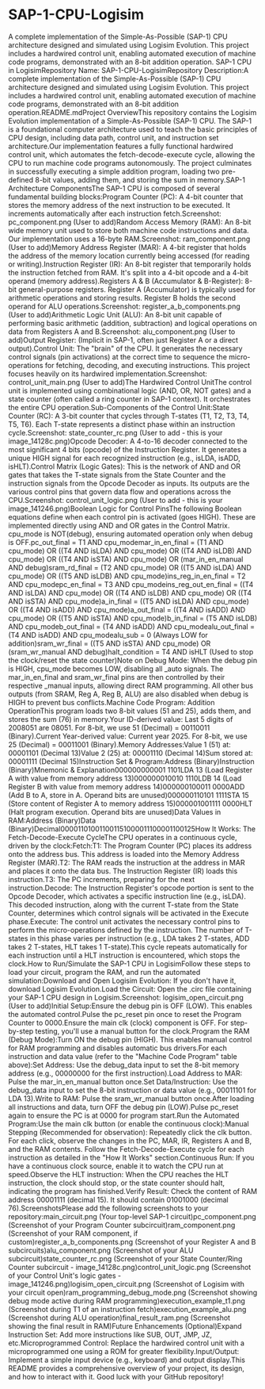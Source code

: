 # SAP-1-CPU-Logisim
A complete implementation of the Simple-As-Possible (SAP-1) CPU architecture designed and simulated using Logisim Evolution. This project includes a hardwired control unit, enabling automated execution of machine code programs, demonstrated with an 8-bit addition operation.
SAP-1 CPU in LogisimRepository Name: SAP-1-CPU-LogisimRepository Description:A complete implementation of the Simple-As-Possible (SAP-1) CPU architecture designed and simulated using Logisim Evolution. This project includes a hardwired control unit, enabling automated execution of machine code programs, demonstrated with an 8-bit addition operation.README.mdProject OverviewThis repository contains the Logisim Evolution implementation of a Simple-As-Possible (SAP-1) CPU. The SAP-1 is a foundational computer architecture used to teach the basic principles of CPU design, including data path, control unit, and instruction set architecture.Our implementation features a fully functional hardwired control unit, which automates the fetch-decode-execute cycle, allowing the CPU to run machine code programs autonomously. The project culminates in successfully executing a simple addition program, loading two pre-defined 8-bit values, adding them, and storing the sum in memory.SAP-1 Architecture ComponentsThe SAP-1 CPU is composed of several fundamental building blocks:Program Counter (PC): A 4-bit counter that stores the memory address of the next instruction to be executed. It increments automatically after each instruction fetch.Screenshot: pc_component.png (User to add)Random Access Memory (RAM): An 8-bit wide memory unit used to store both machine code instructions and data. Our implementation uses a 16-byte RAM.Screenshot: ram_component.png (User to add)Memory Address Register (MAR): A 4-bit register that holds the address of the memory location currently being accessed (for reading or writing).Instruction Register (IR): An 8-bit register that temporarily holds the instruction fetched from RAM. It's split into a 4-bit opcode and a 4-bit operand (memory address).Registers A & B (Accumulator & B-Register): 8-bit general-purpose registers. Register A (Accumulator) is typically used for arithmetic operations and storing results. Register B holds the second operand for ALU operations.Screenshot: register_a_b_components.png (User to add)Arithmetic Logic Unit (ALU): An 8-bit unit capable of performing basic arithmetic (addition, subtraction) and logical operations on data from Registers A and B.Screenshot: alu_component.png (User to add)Output Register: (Implicit in SAP-1, often just Register A or a direct output).Control Unit: The "brain" of the CPU. It generates the necessary control signals (pin activations) at the correct time to sequence the micro-operations for fetching, decoding, and executing instructions. This project focuses heavily on its hardwired implementation.Screenshot: control_unit_main.png (User to add)The Hardwired Control UnitThe control unit is implemented using combinational logic (AND, OR, NOT gates) and a state counter (often called a ring counter in SAP-1 context). It orchestrates the entire CPU operation.Sub-Components of the Control Unit:State Counter (RC): A 3-bit counter that cycles through T-states (T1, T2, T3, T4, T5, T6). Each T-state represents a distinct phase within an instruction cycle.Screenshot: state_counter_rc.png (User to add - this is your image_14128c.png)Opcode Decoder: A 4-to-16 decoder connected to the most significant 4 bits (opcode) of the Instruction Register. It generates a unique HIGH signal for each recognized instruction (e.g., isLDA, isADD, isHLT).Control Matrix (Logic Gates): This is the network of AND and OR gates that takes the T-state signals from the State Counter and the instruction signals from the Opcode Decoder as inputs. Its outputs are the various control pins that govern data flow and operations across the CPU.Screenshot: control_unit_logic.png (User to add - this is your image_141246.png)Boolean Logic for Control PinsThe following Boolean equations define when each control pin is activated (goes HIGH). These are implemented directly using AND and OR gates in the Control Matrix. cpu_mode is NOT(debug), ensuring automated operation only when debug is OFF.pc_out_final = T1 AND cpu_modemar_in_en_final = (T1 AND cpu_mode) OR ((T4 AND isLDA) AND cpu_mode) OR ((T4 AND isLDB) AND cpu_mode) OR ((T4 AND isSTA) AND cpu_mode) OR (mar_in_en_manual AND debug)sram_rd_final = (T2 AND cpu_mode) OR ((T5 AND isLDA) AND cpu_mode) OR ((T5 AND isLDB) AND cpu_mode)ins_reg_in_en_final = T2 AND cpu_modepc_en_final = T3 AND cpu_modeins_reg_out_en_final = ((T4 AND isLDA) AND cpu_mode) OR ((T4 AND isLDB) AND cpu_mode) OR ((T4 AND isSTA) AND cpu_mode)a_in_final = ((T5 AND isLDA) AND cpu_mode) OR ((T4 AND isADD) AND cpu_mode)a_out_final = ((T4 AND isADD) AND cpu_mode) OR ((T5 AND isSTA) AND cpu_mode)b_in_final = (T5 AND isLDB) AND cpu_modeb_out_final = (T4 AND isADD) AND cpu_modealu_out_final = (T4 AND isADD) AND cpu_modealu_sub = 0 (Always LOW for addition)sram_wr_final = ((T5 AND isSTA) AND cpu_mode) OR (sram_wr_manual AND debug)halt_condition = T4 AND isHLT (Used to stop the clock/reset the state counter)Note on Debug Mode: When the debug pin is HIGH, cpu_mode becomes LOW, disabling all _auto signals. The mar_in_en_final and sram_wr_final pins are then controlled by their respective _manual inputs, allowing direct RAM programming. All other bus outputs (from SRAM, Reg A, Reg B, ALU) are also disabled when debug is HIGH to prevent bus conflicts.Machine Code Program: Addition OperationThis program loads two 8-bit values (51 and 25), adds them, and stores the sum (76) in memory.Your ID-derived value: Last 5 digits of 2008051 are 08051. For 8-bit, we use 51 (Decimal) = 00110011 (Binary).Current Year-derived value: Current year 2025. For 8-bit, we use 25 (Decimal) = 00011001 (Binary).Memory Addresses:Value 1 (51) at: 00001101 (Decimal 13)Value 2 (25) at: 00001110 (Decimal 14)Sum stored at: 00001111 (Decimal 15)Instruction Set & Program:Address (Binary)Instruction (Binary)Mnemonic & Explanation000000000001 1101LDA 13 (Load Register A with value from memory address 13)000000010010 1110LDB 14 (Load Register B with value from memory address 14)000000100011 0000ADD (Add B to A, store in A. Operand bits are unused)000000110101 1111STA 15 (Store content of Register A to memory address 15)000001001111 0000HLT (Halt program execution. Operand bits are unused)Data Values in RAM:Address (Binary)Data (Binary)Decimal000011010011001151000011100001100125How It Works: The Fetch-Decode-Execute CycleThe CPU operates in a continuous cycle, driven by the clock:Fetch:T1: The Program Counter (PC) places its address onto the address bus. This address is loaded into the Memory Address Register (MAR).T2: The RAM reads the instruction at the address in MAR and places it onto the data bus. The Instruction Register (IR) loads this instruction.T3: The PC increments, preparing for the next instruction.Decode: The Instruction Register's opcode portion is sent to the Opcode Decoder, which activates a specific instruction line (e.g., isLDA). This decoded instruction, along with the current T-state from the State Counter, determines which control signals will be activated in the Execute phase.Execute: The control unit activates the necessary control pins to perform the micro-operations defined by the instruction. The number of T-states in this phase varies per instruction (e.g., LDA takes 2 T-states, ADD takes 2 T-states, HLT takes 1 T-state).This cycle repeats automatically for each instruction until a HLT instruction is encountered, which stops the clock.How to Run/Simulate the SAP-1 CPU in LogisimFollow these steps to load your circuit, program the RAM, and run the automated simulation:Download and Open Logisim Evolution: If you don't have it, download Logisim Evolution.Load the Circuit: Open the .circ file containing your SAP-1 CPU design in Logisim.Screenshot: logisim_open_circuit.png (User to add)Initial Setup:Ensure the debug pin is OFF (LOW). This enables the automated control.Pulse the pc_reset pin once to reset the Program Counter to 0000.Ensure the main clk (clock) component is OFF. For step-by-step testing, you'll use a manual button for the clock.Program the RAM (Debug Mode):Turn ON the debug pin (HIGH). This enables manual control for RAM programming and disables automatic bus drivers.For each instruction and data value (refer to the "Machine Code Program" table above):Set Address: Use the debug_data input to set the 8-bit memory address (e.g., 00000000 for the first instruction).Load Address to MAR: Pulse the mar_in_en_manual button once.Set Data/Instruction: Use the debug_data input to set the 8-bit instruction or data value (e.g., 00011101 for LDA 13).Write to RAM: Pulse the sram_wr_manual button once.After loading all instructions and data, turn OFF the debug pin (LOW).Pulse pc_reset again to ensure the PC is at 0000 for program start.Run the Automated Program:Use the main clk button (or enable the continuous clock):Manual Stepping (Recommended for observation): Repeatedly click the clk button. For each click, observe the changes in the PC, MAR, IR, Registers A and B, and the RAM contents. Follow the Fetch-Decode-Execute cycle for each instruction as detailed in the "How It Works" section.Continuous Run: If you have a continuous clock source, enable it to watch the CPU run at speed.Observe the HLT instruction: When the CPU reaches the HLT instruction, the clock should stop, or the state counter should halt, indicating the program has finished.Verify Result: Check the content of RAM address 00001111 (decimal 15). It should contain 01001000 (decimal 76).ScreenshotsPlease add the following screenshots to your repository:main_circuit.png (Your top-level SAP-1 circuit)pc_component.png (Screenshot of your Program Counter subcircuit)ram_component.png (Screenshot of your RAM component, if custom)register_a_b_components.png (Screenshot of your Register A and B subcircuits)alu_component.png (Screenshot of your ALU subcircuit)state_counter_rc.png (Screenshot of your State Counter/Ring Counter subcircuit - image_14128c.png)control_unit_logic.png (Screenshot of your Control Unit's logic gates - image_141246.png)logisim_open_circuit.png (Screenshot of Logisim with your circuit open)ram_programming_debug_mode.png (Screenshot showing debug mode active during RAM programming)execution_example_t1.png (Screenshot during T1 of an instruction fetch)execution_example_alu.png (Screenshot during ALU operation)final_result_ram.png (Screenshot showing the final result in RAM)Future Enhancements (Optional)Expand Instruction Set: Add more instructions like SUB, OUT, JMP, JZ, etc.Microprogrammed Control: Replace the hardwired control unit with a microprogrammed one using a ROM for greater flexibility.Input/Output: Implement a simple input device (e.g., keyboard) and output display.This README provides a comprehensive overview of your project, its design, and how to interact with it. Good luck with your GitHub repository!
